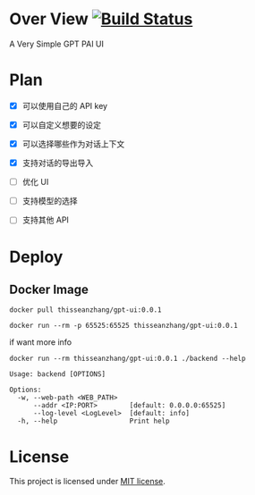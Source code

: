 # Over View [![Build Status](https://drone.whileaway.io/api/badges/ThisSeanZhang/gpt-ui/status.svg)](https://drone.whileaway.io/ThisSeanZhang/gpt-ui)
A Very Simple GPT PAI UI 

# Plan
- [x] 可以使用自己的 API key
- [x] 可以自定义想要的设定
- [x] 可以选择哪些作为对话上下文
- [x] 支持对话的导出导入

- [ ] 优化 UI
- [ ] 支持模型的选择
- [ ] 支持其他 API

# Deploy
## Docker Image
```shell
docker pull thisseanzhang/gpt-ui:0.0.1

docker run --rm -p 65525:65525 thisseanzhang/gpt-ui:0.0.1
```

if want more info
```shell
docker run --rm thisseanzhang/gpt-ui:0.0.1 ./backend --help

Usage: backend [OPTIONS]

Options:
  -w, --web-path <WEB_PATH>
      --addr <IP:PORT>        [default: 0.0.0.0:65525]
      --log-level <LogLevel>  [default: info]
  -h, --help                  Print help

```

# License
This project is licensed under [MIT license](https://github.com/ThisSeanZhang/gpt-ui/blob/main/LICENSE).

